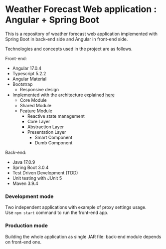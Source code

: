 # Weather Forecast Web application : Angular + Spring Boot

This is a repository of weather forecast web application implemented with Spring Boot in back-end side and Angular in front-end side.

Technologies and concepts used in the project are as follows.

Front-end:
- Angular 17.0.4
- Typescript 5.2.2
- Angular Material
- Bootstrap
	- Responsive design
- Implemented with the architecture explained [here](https://dev-academy.com/angular-architecture-best-practices/)
	- Core Module
	- Shared Module
	- Feature Module
		- Reactive state management
		- Core Layer
		- Abstraction Layer
		- Presentation Layer
			- Smart Component
			- Dumb Component

Back-end:
- Java 17.0.9
- Spring Boot 3.0.4
- Test Driven Development (TDD)
- Unit testing with JUnit 5
- Maven 3.9.4

### Development mode
Two independent applications with example of proxy settings usage.
<br>Use ``npm start`` command to run the front-end app.

### Production mode
Building the whole application as single JAR file: back-end module depends on front-end one.
